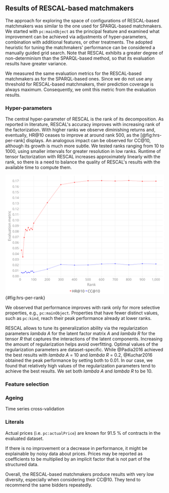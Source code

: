 ## Results of RESCAL-based matchmakers

The approach for exploring the space of configurations of RESCAL-based matchmakers was similar to the one used for SPARQL-based matchmakers.
We started with `pc:mainObject` as the principal feature and examined what improvement can be achieved via adjustments of hyper-parameters, combination with additional features, or other treatments.
The adopted heuristic for tuning the matchmakers' performance can be considered a manually guided grid search.
Note that RESCAL exhibits a greater degree of non-determinism than the SPARQL-based method, so that its evaluation results have greater variance.

We measured the same evaluation metrics for the RESCAL-based matchmakers as for the SPARQL-based ones.
Since we do not use any threshold for RESCAL-based matchmakers, their prediction coverage is always maximum.
Consequently, we omit this metric from the evaluation results.

### Hyper-parameters

The central hyper-parameter of RESCAL is the rank of its decomposition.
As reported in literature, RESCAL's accuracy improves with increasing rank of the factorization.
With higher ranks we observe diminishing returns and, eventually, HR@10 ceases to improve at around rank 500, as the [@fig:hrs-per-rank] displays.
An analogous impact can be observed for CC@10, although its growth is much more subtle.
We tested ranks ranging from 10 to 1000, using smaller intervals for greater resolution in low ranks.
Runtime of tensor factorization with RESCAL increases approximately linearly with the rank, so there is a need to balance the quality of RESCAL's results with the available time to compute them.

![HR@10 and CC@10 per rank](img/evaluation/hrs_per_rank.png){#fig:hrs-per-rank}

We observed that performance improves with rank only for more selective properties, e.g., `pc:mainObject`.
Properties that have fewer distinct values, such as `pc:kind`, reach their peak performance already at lower ranks.

<!--
Initialization methods: random, eigenvalues
- Do we need to discuss them?
- We should probably do experiments with the baseline `pc:mainObject` showing the impact of different initialization methods.

Omit setting maximum iterations or maximum residual? (We used the default values.)
-->

RESCAL allows to tune its generalization ability via the regularization parameters *lambda A* for the latent factor matrix $A$ and *lambda R* for the tensor $R$ that captures the interactions of the latent components.
Increasing the amount of regularization helps avoid overfitting.
Optimal values of the regularization parameters are dataset-specific.
While @Padia2016 achieved the best results with *lambda A* = 10 and *lambda R* = 0.2, @Kuchar2016 obtained the peak performance by setting both to 0.01. 
In our case, we found that relatively high values of the regularization parameters tend to achieve the best results.
We set both *lambda A* and *lambda R* to be 10.

<!--
- Add discussion of sensitivity to hyperparameters?
-->

### Feature selection

<!--
`pc:mainObject`
`pc:additionalObject`
`pc:mainObject` + `skos:broaderTransitive` (approximating query expansion)
`pc:kind`
`isvz:serviceCategory`
`rov:orgActivity`
`rov:orgActivity` + `skos:broaderTransitive`
-->

### Ageing

Time series cross-validation

### Literals

Actual prices (i.e. `pc:actualPrice`) are known for 91.5 % of contracts in the evaluated dataset.

If there is no improvement or a decrease in performance, it might be explainable by noisy data about prices.
Prices may be reported as coefficients to be multiplied by an implicit factor that is not part of the structured data. 

<!-- Summary -->

Overall, the RESCAL-based matchmakers produce results with very low diversity, especially when considering their CC@10.
They tend to recommend the same bidders repeatedly. 

<!--
TODO: Add a comparison of the best-performing configurations of SPARQL-based and RESCAL-based matchmakers.
-->
